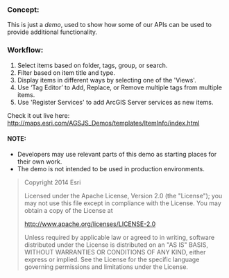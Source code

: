 
### Concept:
 This is just a *demo*, used to show how some of our APIs can be used to provide additional functionality.

### Workflow:
  1. Select items based on folder, tags, group, or search.
  2. Filter based on item title and type.
  3. Display items in different ways by selecting one of the 'Views'.
  3. Use ‘Tag Editor’ to Add, Replace, or Remove multiple tags from multiple items.
  4. Use 'Register Services' to add ArcGIS Server services as new items.

Check it out live here: http://maps.esri.com/AGSJS_Demos/templates/ItemInfo/index.html


#### NOTE:
 * Developers may use relevant parts of this demo as starting places for their own work.
 * The demo is not intended to be used in production environments.


> Copyright 2014 Esri
>
> Licensed under the Apache License, Version 2.0 (the "License");
> you may not use this file except in compliance with the License.
> You may obtain a copy of the License at
>
>   http://www.apache.org/licenses/LICENSE-2.0
>
> Unless required by applicable law or agreed to in writing, software
> distributed under the License is distributed on an "AS IS" BASIS,
> WITHOUT WARRANTIES OR CONDITIONS OF ANY KIND, either express or implied.
> See the License for the specific language governing permissions and
> limitations under the License.